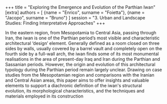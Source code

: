 +++
title = "Exploring the Emergence and Evolution of the Parthian Iwan"
[extra]
authors = [
    {name = "Enrico", surname = "Foietta"},
    {name = "Jacopo", surname = "Bruno"}
]
session = "3. Urban and Landscape Studies: Finding Interpretative Approaches"
+++

In the eastern region, from Mesopotamia to Central Asia, passing through Iran, the iwan is one of the Parthian period’s most visible and characteristic architectural ‘design’ element. Generally defined as a room closed on three sides by walls, usually covered by a barrel vault and completely open on the fourth side by a full-wall arch, the iwan finds some of its most monumental realisations in the area of present-day Iraq and Iran during the Parthian and Sassanian periods. However, the origin and evolution of this architectural typology during the Parthian period remain largely unclear.
Drawing on case studies from the Mesopotamian region and comparisons with the Iranian and Central Asian areas, this paper aims to offer insights and valuable elements to support a diachronic definition of the iwan's structural evolution, its morphological characteristics, and the techniques and materials employed in its construction


